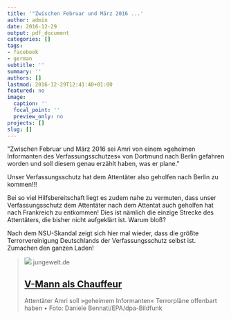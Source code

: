 ```yaml
---
title: '"Zwischen Februar und März 2016 ...'
author: admin
date: 2016-12-29
output: pdf_document
categories: []
tags:
- facebook
- german
subtitle: ''
summary: ''
authors: []
lastmod: 2016-12-29T12:41:40+01:00
featured: no
image:
  caption: ''
  focal_point: ''
  preview_only: no
projects: []
slug: []
---
```

"Zwischen Februar und März 2016 sei Amri von einem »geheimen Informanten des Verfassungsschutzes« von Dortmund nach Berlin gefahren worden und soll diesem genau erzählt haben, was er plane."

Unser Verfassungsschutz hat dem Attentäter also geholfen nach Berlin zu kommen!!! 

Bei so viel Hilfsbereitschaft liegt es zudem nahe zu vermuten, dass unser Verfassungsschutz dem Attentäter nach dem Attentat auch geholfen hat nach Frankreich zu entkommen! Dies ist nämlich die einzige Strecke des Attentäters, die bisher nicht aufgeklärt ist. Warum bloß?

Nach dem NSU-Skandal zeigt sich hier mal wieder, dass die größte Terrorvereinigung Deutschlands der Verfassungsschutz selbst ist. Zumachen den ganzen Laden!
> [![](https://www.jungewelt.de/img/1100/90215.jpg)](https://www.jungewelt.de/m/artikel/299768.v-mann-als-chauffeur.html)
> jungewelt.de
> ## [V-Mann als Chauffeur](https://www.jungewelt.de/m/artikel/299768.v-mann-als-chauffeur.html)
>
>Attentäter Amri soll »geheimem Informanten« Terrorpläne offenbart haben • Foto: Daniele Bennati/EPA/dpa-Bildfunk

